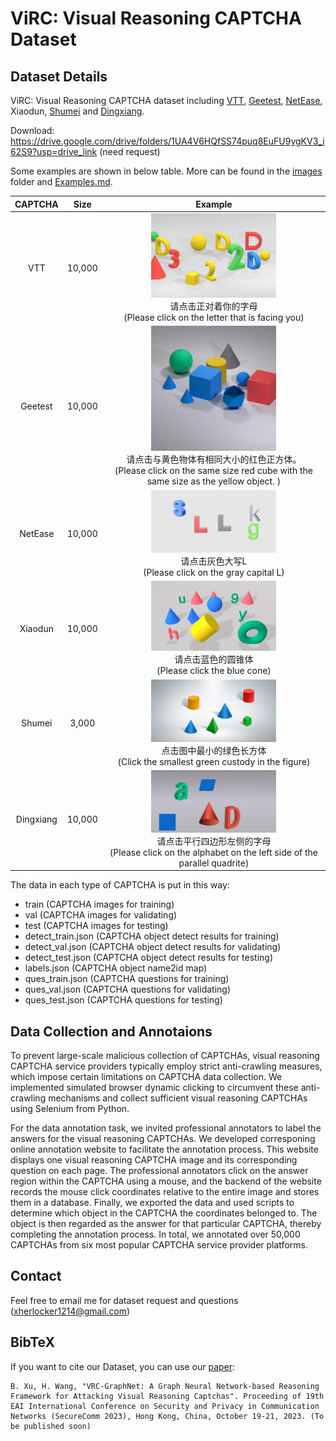 # ViRC: Visual Reasoning CAPTCHA Dataset 
## Dataset Details

ViRC: Visual Reasoning CAPTCHA dataset including [VTT](https://cloud.tencent.com/product/captcha), [Geetest](https://www.geetest.com/show), [NetEase](https://dun.163.com/trial/space-inference), Xiaodun, [Shumei](https://www.ishumei.com/trial/captcha.html) and [Dingxiang](https://www.dingxiang-inc.com/business/captcha).

Download: https://drive.google.com/drive/folders/1UA4V6HQfSS74puq8EuFU9ygKV3_i62S9?usp=drive_link (need request)

Some examples are shown in below table. More can be found in the [images](./images) folder and [Examples.md](./images/Examples.md).

|  CAPTCHA  |  Size  |                           Example                            |
| :-------: | :----: | :----------------------------------------------------------: |
|    VTT    | 10,000 | <img src=".\images\vtt_000001.jpg" style="width:150pt;"><br>请点击正对着你的字母<br>(Please click on the letter that is facing you) |
|  Geetest  | 10,000 | <img src=".\images\geetest_000001.jpg" style="width:150pt;"><br>请点击与黄色物体有相同大小的红色正方体。<br>(Please click on the same size red cube with the same size as the yellow object. ) |
|  NetEase  | 10,000 | <img src=".\images\netease_000001.jpg" style="width:150pt;"><br>请点击灰色大写L<br>(Please click on the gray capital L) |
|  Xiaodun  | 10,000 | <img src=".\images\xiaodun_000001.png" style="width:150pt;"><br>请点击蓝色的圆锥体<br>(Please click the blue cone) |
|  Shumei   | 3,000  | <img src=".\images\shumei_000001.jpg" style="width:150pt;"><br>点击图中最小的绿色长方体<br>(Click the smallest green custody in the figure) |
| Dingxiang | 10,000 | <img src=".\images\dingxiang_000001.jpg" style="width:150pt;"><br>请点击平行四边形左侧的字母<br>(Please click on the alphabet on the left side of the parallel quadrite) |

The data in each type of CAPTCHA is put in this way:

* train (CAPTCHA images for training)
* val (CAPTCHA images for validating)
* test (CAPTCHA images for testing)
* detect_train.json (CAPTCHA object detect results for training)
* detect_val.json (CAPTCHA object detect results for validating)
* detect_test.json (CAPTCHA object detect results for testing)
* labels.json (CAPTCHA object name2id map)
* ques_train.json (CAPTCHA questions for training)
* ques_val.json (CAPTCHA questions for validating)
* ques_test.json (CAPTCHA questions for testing)

## Data Collection and Annotaions

To prevent large-scale malicious collection of CAPTCHAs, visual reasoning CAPTCHA service providers typically employ strict anti-crawling measures, which impose certain limitations on CAPTCHA data collection. We implemented simulated browser dynamic clicking to circumvent these anti-crawling mechanisms and collect sufficient visual reasoning CAPTCHAs using Selenium from Python. 

For the data annotation task, we invited professional annotators to label the answers for the visual reasoning CAPTCHAs. We developed corresponing online annotation website to facilitate the annotation process. This website displays one visual reasoning CAPTCHA image and its corresponding question on each page. The professional annotators click on the answer region within the CAPTCHA using a mouse, and the backend of the website records the mouse click coordinates relative to the entire image and stores them in a database. Finally, we exported the data and used scripts to determine which object in the CAPTCHA the coordinates belonged to. The object is then regarded as the answer for that particular CAPTCHA, thereby completing the annotation process. In total, we annotated over 50,000 CAPTCHAs from six most popular CAPTCHA service provider platforms.

## Contact

Feel free to email me for dataset request and questions (xherlocker1214@gmail.com)

## BibTeX

If you want to cite our Dataset, you can use our [paper]():

~~~
B. Xu, H. Wang, "VRC-GraphNet: A Graph Neural Network-based Reasoning Framework for Attacking Visual Reasoning Captchas". Proceeding of 19th EAI International Conference on Security and Privacy in Communication Networks (SecureComm 2023), Hong Kong, China, October 19-21, 2023. (To be published soon)
~~~

